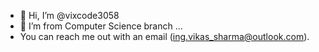 - 👋 Hi, I’m @vixcode3058
- 👀 I’m from Computer Science branch  ...
- You can reach me out with an email (ing.vikas_sharma@outlook.com).

<!---
vixcode3058/vixcode3058 is a ✨ special ✨ repository because its `README.md` (this file) appears on your GitHub profile.
You can click the Preview link to take a look at your changes.
--->
